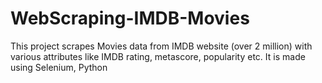 # WebScraping-IMDB-Movies
This project scrapes Movies data from IMDB website (over 2 million) with various attributes like IMDB rating, metascore, popularity etc. It is made using Selenium, Python  
